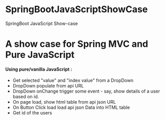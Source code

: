 # SpringBootJavaScriptShowCase
SpringBoot JavaScript Show-case

# A show case for Spring MVC and Pure JavaScript

<h4> Using pure/vanilla JavaScript : </h4>

<ul> 

<li> Get selected "value" and "index value" from a DropDown </li>  
<li> DropDown populate from api URL </li> 
<li> DropDown onChange trigger some event - say, show details of a user based on id. </li>  
<li> On page load, show html table from api json URL </li>
<li> On Button Click load load api json Data into HTML table </li>
<li> Get id of the users </li>

</ul>